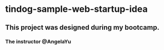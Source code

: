 # tindog-sample-web-startup-idea
## This project was designed during my bootcamp.
### The instructor @AngelaYu
